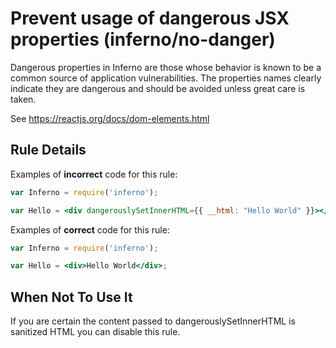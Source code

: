# Prevent usage of dangerous JSX properties (inferno/no-danger)

Dangerous properties in Inferno are those whose behavior is known to be a common source of application vulnerabilities. The properties names clearly indicate they are dangerous and should be avoided unless great care is taken.

See https://reactjs.org/docs/dom-elements.html

## Rule Details

Examples of **incorrect** code for this rule:

```jsx
var Inferno = require('inferno');

var Hello = <div dangerouslySetInnerHTML={{ __html: "Hello World" }}></div>;
```

Examples of **correct** code for this rule:

```jsx
var Inferno = require('inferno');

var Hello = <div>Hello World</div>;
```

## When Not To Use It

If you are certain the content passed to dangerouslySetInnerHTML is sanitized HTML you can disable this rule.
